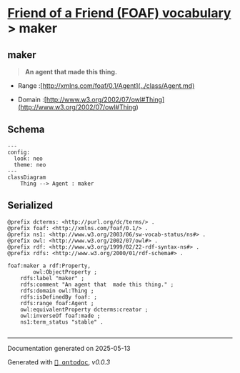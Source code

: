 # [Friend of a Friend (FOAF) vocabulary](../homepage.md) > maker

## maker

> **An agent that  made this thing.**

- Range :[http://xmlns.com/foaf/0.1/Agent](../class/Agent.md)

- Domain :[http://www.w3.org/2002/07/owl#Thing](<http://www.w3.org/2002/07/owl#Thing>)

## Schema

```mermaid
---
config:
  look: neo
  theme: neo
---
classDiagram
    Thing --> Agent : maker
```

## Serialized

```ttl
@prefix dcterms: <http://purl.org/dc/terms/> .
@prefix foaf: <http://xmlns.com/foaf/0.1/> .
@prefix ns1: <http://www.w3.org/2003/06/sw-vocab-status/ns#> .
@prefix owl: <http://www.w3.org/2002/07/owl#> .
@prefix rdf: <http://www.w3.org/1999/02/22-rdf-syntax-ns#> .
@prefix rdfs: <http://www.w3.org/2000/01/rdf-schema#> .

foaf:maker a rdf:Property,
        owl:ObjectProperty ;
    rdfs:label "maker" ;
    rdfs:comment "An agent that  made this thing." ;
    rdfs:domain owl:Thing ;
    rdfs:isDefinedBy foaf: ;
    rdfs:range foaf:Agent ;
    owl:equivalentProperty dcterms:creator ;
    owl:inverseOf foaf:made ;
    ns1:term_status "stable" .


```

---

Documentation generated on 2025-05-13

Generated with <kbd>[📑 ontodoc](https://github.com/StephaneBranly/ontodoc)</kbd>, *v0.0.3*